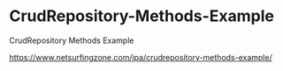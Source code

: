 # CrudRepository-Methods-Example
CrudRepository Methods Example

https://www.netsurfingzone.com/jpa/crudrepository-methods-example/
